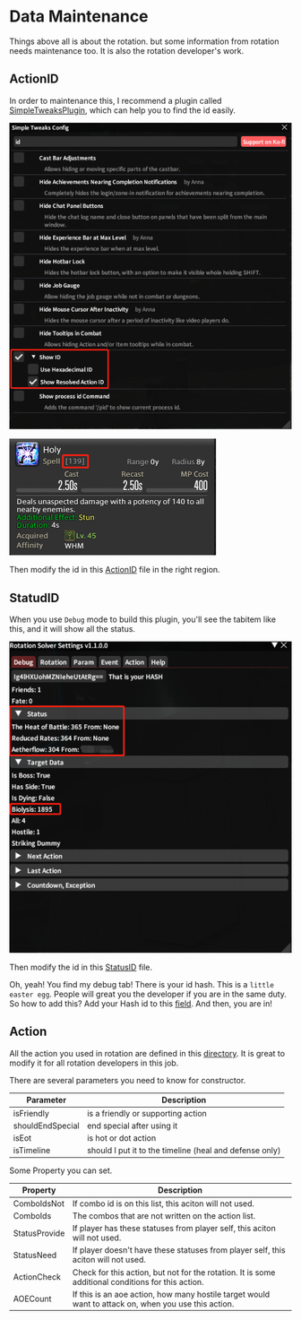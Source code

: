 # Data Maintenance

Things above all is about the rotation. but some information from rotation needs maintenance too. It is also the rotation developer's work.

## ActionID

In order to maintenance this, I recommend a plugin called [SimpleTweaksPlugin](https://github.com/Caraxi/SimpleTweaksPlugin), which can help you to find the id easily.

![Simple Tweeks](assets/image-20230123142747722.png)

![Get Action ID](assets/image-20230123142852650.png)

Then modify the id in this [ActionID](https://github.com/ArchiDog1998/RotationSolver/blob/main/RotationSolver/Data/ActionID.cs) file in the right region.

## StatudID

When you use `Debug` mode to build this plugin, you'll see the tabitem like this, and it will show all the status.

![Status ID](assets/image-20230123144205172.png)

Then modify the id in this [StatusID](https://github.com/ArchiDog1998/RotationSolver/blob/main/RotationSolver/Data/StatusID.cs) file.

Oh, yeah! You find my debug tab! There is your id hash. This is a `little easter egg`.  People will great you the developer if you are in the same duty. So how to add this? Add your Hash id to this [field](https://github.com/ArchiDog1998/RotationSolver/blob/dd517a0bb3a664d008b8eb88d7bc9a0da56e0973/RotationSolver/Helpers/ConfigurationHelper.cs#L29). And then, you are in!

## Action

All the action you used in rotation are defined in this [directory](https://github.com/ArchiDog1998/RotationSolver/tree/main/RotationSolver/Rotations/Basic). It is great to modify it for all rotation developers in this job. 

There are several parameters you need to know for constructor.

| Parameter        | Description                                             |
| ---------------- | ------------------------------------------------------- |
| isFriendly       | is a friendly or supporting action                      |
| shouldEndSpecial | end special after using it                              |
| isEot            | is hot or dot action                                    |
| isTimeline       | should I put it to the timeline (heal and defense only) |

Some Property you can set.

| Property      | Description                                                  |
| ------------- | ------------------------------------------------------------ |
| ComboIdsNot   | If combo id is on this list, this aciton will not used.      |
| ComboIds      | The combos that are not written on the action list.          |
| StatusProvide | If player has these statuses from player self, this aciton will not used. |
| StatusNeed    | If player doesn't have these statuses from player self, this aciton will not used. |
| ActionCheck   | Check for this action, but not for the rotation. It is some additional conditions for this action. |
| AOECount      | If this is an aoe action, how many hostile target would want to attack on, when you use this action. |

